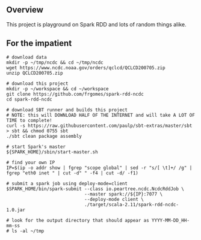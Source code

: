 ## Overview

This project is playground on Spark RDD and lots of random things alike.

## For the impatient

    # download data
    mkdir -p ~/tmp/ncdc && cd ~/tmp/ncdc
    wget https://www.ncdc.noaa.gov/orders/qclcd/QCLCD200705.zip
    unzip QCLCD200705.zip

    # download this project
    mkdir -p ~/workspace && cd ~/workspace
    git clone https://github.com/frgomes/spark-rdd-ncdc
    cd spark-rdd-ncdc

    # download SBT runner and builds this project
    # NOTE: this will DOWNLOAD HALF OF THE INTERNET and will take A LOT OF TIME to complete!
    curl -s https://raw.githubusercontent.com/paulp/sbt-extras/master/sbt > sbt && chmod 0755 sbt
    ./sbt clean package assembly

    # start Spark's master
    ${SPARK_HOME}/sbin/start-master.sh

    # find your own IP
    IP=$(ip -o addr show | fgrep "scope global" | sed -r "s/[ \t]+/ /g" | fgrep "eth0 inet " | cut -d" " -f4 | cut -d/ -f1)

    # submit a spark job using deploy-mode=client
    $SPARK_HOME/bin/spark-submit --class io.peartree.ncdc.NcdcRddJob \
                                 --master spark://${IP}:7077 \
                                 --deploy-mode client \
                                 ./target/scala-2.11/spark-rdd-ncdc-1.0.jar

    # look for the output directory that should appear as YYYY-MM-DD_HH-mm-ss
    # ls -al ~/tmp
